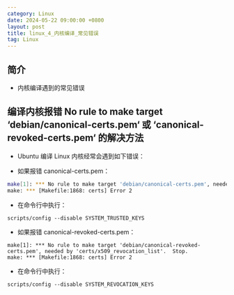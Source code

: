 ```yaml
---
category: Linux
date: 2024-05-22 09:00:00 +0800
layout: post
title: linux_4_内核编译_常见错误
tag: Linux
---
```

## 简介

+ 内核编译遇到的常见错误

## 编译内核报错 No rule to make target ‘debian/canonical-certs.pem‘ 或 ‘canonical-revoked-certs.pem‘ 的解决方法

+ Ubuntu 编译 Linux 内核经常会遇到如下错误：

+ 如果报错 canonical-certs.pem：
```bash
make[1]: *** No rule to make target 'debian/canonical-certs.pem', needed by 'certs/x509_certificate_list'.  Stop.
make: *** [Makefile:1868: certs] Error 2
```
+ 在命令行中执行：
```
scripts/config --disable SYSTEM_TRUSTED_KEYS
```

+ 如果报错 canonical-revoked-certs.pem：
```
make[1]: *** No rule to make target 'debian/canonical-revoked-certs.pem', needed by 'certs/x509_revocation_list'.  Stop.
make: *** [Makefile:1868: certs] Error 2
```
+ 在命令行中执行：
```
scripts/config --disable SYSTEM_REVOCATION_KEYS
```